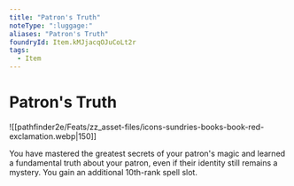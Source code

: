 ```yaml
---
title: "Patron's Truth"
noteType: ":luggage:"
aliases: "Patron's Truth"
foundryId: Item.kMJjacqOJuCoLt2r
tags:
  - Item
---
```


# Patron's Truth
![[pathfinder2e/Feats/zz_asset-files/icons-sundries-books-book-red-exclamation.webp|150]]

You have mastered the greatest secrets of your patron's magic and learned a fundamental truth about your patron, even if their identity still remains a mystery. You gain an additional 10th-rank spell slot.
